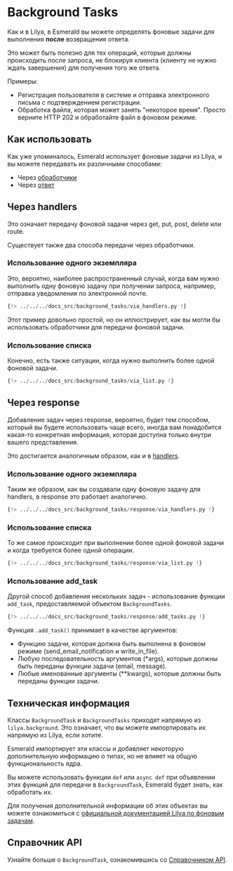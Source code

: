 # Background Tasks

Как и в Lilya, в Esmerald вы можете определять фоновые задачи для выполнения **после** возвращения ответа.

Это может быть полезно для тех операций, которые должны происходить после запроса, не блокируя клиента (клиенту не нужно
ждать завершения) для получения того же ответа.

Примеры:

* Регистрация пользователя в системе и отправка электронного письма с подтверждением регистрации.
* Обработка файла, которая может занять "некоторое время". Просто верните HTTP 202 и обработайте файл в фоновом режиме.

## Как использовать

Как уже упоминалось, Esmerald использует фоновые задачи из Lilya, и вы можете передавать их различными способами:

* Через [обработчики](#через-handlers)
* Через [ответ](#через-response)

## Через handlers

Это означает передачу фоновой задачи через get, put, post, delete или route.

Существует также два способа передачи через обработчики.

### Использование одного экземпляра

Это, вероятно, наиболее распространенный случай, когда вам нужно выполнить одну фоновую задачу при получении запроса,
например, отправка уведомления по электронной почте.

```python hl_lines="18"
{!> ../../../docs_src/background_tasks/via_handlers.py !}
```

Этот пример довольно простой, но он иллюстрирует, как вы могли бы использовать обработчики
для передачи фоновой задачи.

### Использование списка

Конечно, есть также ситуации, когда нужно выполнить более одной фоновой задачи.

```python hl_lines="27-32"
{!> ../../../docs_src/background_tasks/via_list.py !}
```

## Через response

Добавление задач через response, вероятно, будет тем способом, который вы будете использовать чаще всего,
иногда вам понадобится какая-то конкретная информация, которая доступна только внутри вашего представления.

Это достигается аналогичным образом, как и в [handlers](#через-handlers).

### Использование одного экземпляра

Таким же образом, как вы создавали одну фоновую задачу для handlers, в response это работает аналогично.

```python hl_lines="22-26"
{!> ../../../docs_src/background_tasks/response/via_handlers.py !}
```

### Использование списка

То же самое происходит при выполнении более одной фоновой задачи и когда требуется более одной операции.

```python hl_lines="30-39"
{!> ../../../docs_src/background_tasks/response/via_list.py !}
```

### Использование add_task

Другой способ добавления нескольких задач - использование функции `add_task`, предоставляемой объектом `BackgroundTasks`.

```python hl_lines="28-32"
{!> ../../../docs_src/background_tasks/response/add_tasks.py !}
```

Функция `.add_task()` принимает в качестве аргументов:

* Функцию задачи, которая должна быть выполнена в фоновом режиме (send_email_notification и write_in_file).
* Любую последовательность аргументов (*args), которые должны быть переданы функции задачи (email, message).
* Любые именованные аргументы (**kwargs), которые должны быть переданы функции задачи.

## Техническая информация

Классы `BackgroundTask` и `BackgroundTasks` приходят напрямую из `lilya.background`. Это означает, что вы можете импортировать
их напрямую из Lilya, если хотите.

Esmerald импортирует эти классы и добавляет некоторую дополнительную информацию о типах, но не влияет на общую функциональность ядра.

Вы можете использовать функции `def` или `async def` при объявлении этих функций для передачи в `BackgroundTask`,
Esmerald будет знать, как обработать их.

Для получения дополнительной информации об этих объектах вы можете ознакомиться с [официальной документацией Lilya по фоновым задачам](https://www.lilya.dev/tasks/).

## Справочник API

Узнайте больше о `BackgroundTask`, ознакомившись со [Справочником API](./references/background.md).
